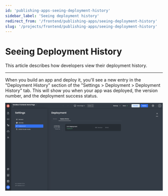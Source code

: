 ```yaml
---
id: 'publishing-apps-seeing-deployment-history'
sidebar_label: 'Seeing deployment history'
redirect_from: '/frontend/publishing-apps/seeing-deployment-history'
slug: '/projects/frontend/publishing-apps/seeing-deployment-history'
---
```


# Seeing Deployment History

This article describes how developers view their deployment history.

---

When you build an app and deploy it, you'll see a new entry in the "Deployment History" section of the "Settings > Deployment > Deployment History" tab. This will show you when your app was deployed, the version number, and the deployment success status.

![App deployment history](./_images/ab-publishing-apps-seeing-deployment-history-1.png)

